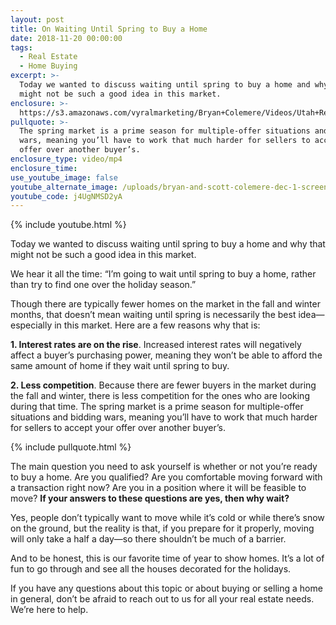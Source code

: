 ```yaml
---
layout: post
title: On Waiting Until Spring to Buy a Home
date: 2018-11-20 00:00:00
tags:
  - Real Estate
  - Home Buying
excerpt: >-
  Today we wanted to discuss waiting until spring to buy a home and why that
  might not be such a good idea in this market.
enclosure: >-
  https://s3.amazonaws.com/vyralmarketing/Bryan+Colemere/Videos/Utah+Real+Estate+-+On+Waiting+Until+Spring+to+Buy+a+Home.mp4
pullquote: >-
  The spring market is a prime season for multiple-offer situations and bidding
  wars, meaning you’ll have to work that much harder for sellers to accept your
  offer over another buyer’s.
enclosure_type: video/mp4
enclosure_time:
use_youtube_image: false
youtube_alternate_image: /uploads/bryan-and-scott-colemere-dec-1-screen-shot-no-play.jpg
youtube_code: j4UgNMSD2yA
---
```


{% include youtube.html %}

Today we wanted to discuss waiting until spring to buy a home and why that might not be such a good idea in this market.

We hear it all the time: “I’m going to wait until spring to buy a home, rather than try to find one over the holiday season.”

Though there are typically fewer homes on the market in the fall and winter months, that doesn’t mean waiting until spring is necessarily the best idea—especially in this market. Here are a few reasons why that is:

**1. Interest rates are on the rise**. Increased interest rates will negatively affect a buyer’s purchasing power, meaning they won’t be able to afford the same amount of home if they wait until spring to buy.

**2. Less competition**. Because there are fewer buyers in the market during the fall and winter, there is less competition for the ones who are looking during that time. The spring market is a prime season for multiple-offer situations and bidding wars, meaning you’ll have to work that much harder for sellers to accept your offer over another buyer’s.

{% include pullquote.html %}

The main question you need to ask yourself is whether or not you’re ready to buy a home. Are you qualified? Are you comfortable moving forward with a transaction right now? Are you in a position where it will be feasible to move? **If your answers to these questions are yes, then why wait?**

Yes, people don’t typically want to move while it’s cold or while there’s snow on the ground, but the reality is that, if you prepare for it properly, moving will only take a half a day—so there shouldn’t be much of a barrier.

And to be honest, this is our favorite time of year to show homes. It’s a lot of fun to go through and see all the houses decorated for the holidays.

If you have any questions about this topic or about buying or selling a home in general, don’t be afraid to reach out to us for all your real estate needs. We’re here to help.